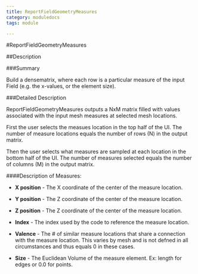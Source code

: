 ```yaml
---
title: ReportFieldGeometryMeasures
category: moduledocs
tags: module

---
```


#ReportFieldGeometryMeasures

##Description

###Summary

Build a densematrix, where each row is a particular measure of the input Field (e.g. the x-values, or the element size).

###Detailed Description

ReportFieldGeometryMeasures outputs a NxM matrix filled with values associated with the input mesh measures at selected mesh locations.

First the user selects the measues location in the top half of the UI. The number of measure locations equals the number of rows (N) in the output matrix.

Then the user selects what measures are sampled at each location in the bottom half of the UI. The number of measures selected equals the number of columns (M) in the output matrix.

####Description of Measures:

  * **X position** - The X coordinate of the center of the measure location.

  * **Y position** - The Z coordinate of the center of the measure location.

  * **Z position** - The Z coordinate of the center of the measure location.

  * **Index** - The index used by the code to reference the measure location.

  * **Valence** - The # of similar measure locations that share a connection with the measure location. This varies by mesh and is not defned in all circumstances and thus equals 0 in these cases.

  * **Size** - The Euclidean Volume of the measure element. Ex: length for edges or 0.0 for points.

